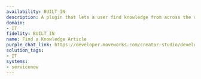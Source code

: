 ```yaml
---
availability: BUILT_IN
description: A plugin that lets a user find knowledge from across the organization.
domain:
- IT
fidelity: BUILT_IN
name: Find a Knowledge Article
purple_chat_link: https://developer.moveworks.com/creator-studio/developer-tools/purple-chat?conversation=%7B%22startTimestamp%22%3A%2211%3A43%2BAM%22%2C%22messages%22%3A%5B%7B%22role%22%3A%22user%22%2C%22parts%22%3A%5B%7B%22richText%22%3A%22What%27s+our+company%27s+laptop+refresh+policy%3F%22%7D%5D%7D%2C%7B%22role%22%3A%22assistant%22%2C%22parts%22%3A%5B%7B%22reasoningSteps%22%3A%5B%7B%22status%22%3A%22success%22%2C%22richText%22%3A%22%3Cp%3ESearches+ServiceNow+for+the+laptop+refresh+policy%3C%2Fp%3E%22%7D%5D%7D%2C%7B%22richText%22%3A%22I+found+information+about+the+laptop+refresh+policy.%22%7D%2C%7B%22richText%22%3A%22%3Cb%3ELaptop+Refresh+Policy%3C%2Fb%3E%3Cbr%3E%3Cb%3EPolicy%3A%3C%2Fb%3E+Laptops+are+refreshed+every+3+years.%3Cbr%3E%3Cb%3EEligibility%3A%3C%2Fb%3E+All+full-time+employees.%3Cbr%3E%3Cb%3EProcess%3A%3C%2Fb%3E+Automatically+initiated+by+the+IT+department.%3Cbr%3E%22%7D%5D%7D%5D%7D
solution_tags:
- IT
systems:
- servicenow
---
```


